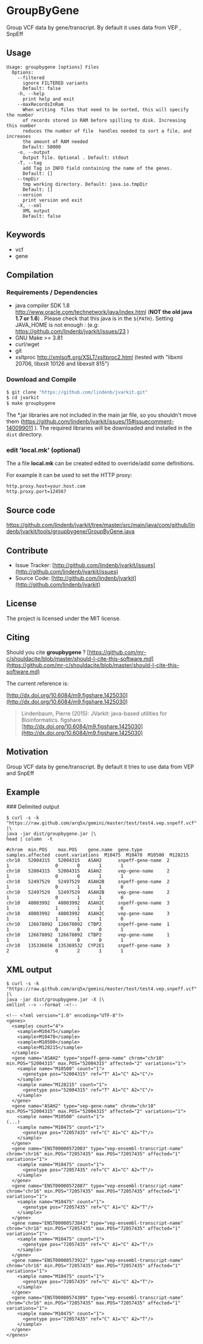 # GroupByGene

Group VCF data by gene/transcript. By default it uses data from VEP , SnpEff


## Usage

```
Usage: groupbygene [options] Files
  Options:
    --filtered
      ignore FILTERED variants
      Default: false
    -h, --help
      print help and exit
    --maxRecordsInRam
      When writing  files that need to be sorted, this will specify the number 
      of records stored in RAM before spilling to disk. Increasing this number 
      reduces the number of file  handles needed to sort a file, and increases 
      the amount of RAM needed
      Default: 50000
    -o, --output
      Output file. Optional . Default: stdout
    -T, --tag
      add Tag in INFO field containing the name of the genes.
      Default: []
    --tmpDir
      tmp working directory. Default: java.io.tmpDir
      Default: []
    --version
      print version and exit
    -X, --xml
      XML output
      Default: false

```


## Keywords

 * vcf
 * gene


## Compilation

### Requirements / Dependencies

* java compiler SDK 1.8 http://www.oracle.com/technetwork/java/index.html (**NOT the old java 1.7 or 1.6**) . Please check that this java is in the `${PATH}`. Setting JAVA_HOME is not enough : (e.g: https://github.com/lindenb/jvarkit/issues/23 )
* GNU Make >= 3.81
* curl/wget
* git
* xsltproc http://xmlsoft.org/XSLT/xsltproc2.html (tested with "libxml 20706, libxslt 10126 and libexslt 815")


### Download and Compile

```bash
$ git clone "https://github.com/lindenb/jvarkit.git"
$ cd jvarkit
$ make groupbygene
```

The *.jar libraries are not included in the main jar file, so you shouldn't move them (https://github.com/lindenb/jvarkit/issues/15#issuecomment-140099011 ).
The required libraries will be downloaded and installed in the `dist` directory.

### edit 'local.mk' (optional)

The a file **local.mk** can be created edited to override/add some definitions.

For example it can be used to set the HTTP proxy:

```
http.proxy.host=your.host.com
http.proxy.port=124567
```
## Source code 

[https://github.com/lindenb/jvarkit/tree/master/src/main/java/com/github/lindenb/jvarkit/tools/groupbygene/GroupByGene.java
](https://github.com/lindenb/jvarkit/tree/master/src/main/java/com/github/lindenb/jvarkit/tools/groupbygene/GroupByGene.java
)
## Contribute

- Issue Tracker: [http://github.com/lindenb/jvarkit/issues](http://github.com/lindenb/jvarkit/issues)
- Source Code: [http://github.com/lindenb/jvarkit](http://github.com/lindenb/jvarkit)

## License

The project is licensed under the MIT license.

## Citing

Should you cite **groupbygene** ? [https://github.com/mr-c/shouldacite/blob/master/should-I-cite-this-software.md](https://github.com/mr-c/shouldacite/blob/master/should-I-cite-this-software.md)

The current reference is:

[http://dx.doi.org/10.6084/m9.figshare.1425030](http://dx.doi.org/10.6084/m9.figshare.1425030)

> Lindenbaum, Pierre (2015): JVarkit: java-based utilities for Bioinformatics. figshare.
> [http://dx.doi.org/10.6084/m9.figshare.1425030](http://dx.doi.org/10.6084/m9.figshare.1425030)


## Motivation

Group VCF data by gene/transcript. By default it tries to use data from VEP and SnpEff

## Example

### Delimited output

```
$ curl -s -k "https://raw.github.com/arq5x/gemini/master/test/test4.vep.snpeff.vcf" |\
java -jar dist/groupbygene.jar |\
head | column  -t

#chrom  min.POS    max.POS    gene.name  gene.type         samples.affected  count.variations  M10475  M10478  M10500  M128215
chr10   52004315   52004315   ASAH2      snpeff-gene-name  2                 1                 0       0       1       1
chr10   52004315   52004315   ASAH2      vep-gene-name     2                 1                 0       0       1       1
chr10   52497529   52497529   ASAH2B     snpeff-gene-name  2                 1                 0       1       1       0
chr10   52497529   52497529   ASAH2B     vep-gene-name     2                 1                 0       1       1       0
chr10   48003992   48003992   ASAH2C     snpeff-gene-name  3                 1                 1       1       1       0
chr10   48003992   48003992   ASAH2C     vep-gene-name     3                 1                 1       1       1       0
chr10   126678092  126678092  CTBP2      snpeff-gene-name  1                 1                 0       0       0       1
chr10   126678092  126678092  CTBP2      vep-gene-name     1                 1                 0       0       0       1
chr10   135336656  135369532  CYP2E1     snpeff-gene-name  3                 2                 0       2       1       1
```

## XML output

```
$ curl -s -k "https://raw.github.com/arq5x/gemini/master/test/test4.vep.snpeff.vcf" |\
java -jar dist/groupbygene.jar -X |\
xmllint --> --format -<!-- 
```


```
<!-- <?xml version="1.0" encoding="UTF-8"?>
<genes>
  <samples count="4">
    <sample>M10475</sample>
    <sample>M10478</sample>
    <sample>M10500</sample>
    <sample>M128215</sample>
  </samples>
  <gene name="ASAH2" type="snpeff-gene-name" chrom="chr10" min.POS="52004315" max.POS="52004315" affected="2" variations="1">
    <sample name="M10500" count="1">
      <genotype pos="52004315" ref="T" A1="C" A2="C"/>
    </sample>
    <sample name="M128215" count="1">
      <genotype pos="52004315" ref="T" A1="C" A2="C"/>
    </sample>
  </gene>
  <gene name="ASAH2" type="vep-gene-name" chrom="chr10" min.POS="52004315" max.POS="52004315" affected="2" variations="1">
    <sample name="M10500" count="1">
(...)
    <sample name="M10475" count="1">
      <genotype pos="72057435" ref="C" A1="C" A2="T"/>
    </sample>
  </gene>
  <gene name="ENST00000572003" type="vep-ensembl-transcript-name" chrom="chr16" min.POS="72057435" max.POS="72057435" affected="1" variations="1">
    <sample name="M10475" count="1">
      <genotype pos="72057435" ref="C" A1="C" A2="T"/>
    </sample>
  </gene>
  <gene name="ENST00000572887" type="vep-ensembl-transcript-name" chrom="chr16" min.POS="72057435" max.POS="72057435" affected="1" variations="1">
    <sample name="M10475" count="1">
      <genotype pos="72057435" ref="C" A1="C" A2="T"/>
    </sample>
  </gene>
  <gene name="ENST00000573843" type="vep-ensembl-transcript-name" chrom="chr16" min.POS="72057435" max.POS="72057435" affected="1" variations="1">
    <sample name="M10475" count="1">
      <genotype pos="72057435" ref="C" A1="C" A2="T"/>
    </sample>
  </gene>
  <gene name="ENST00000573922" type="vep-ensembl-transcript-name" chrom="chr16" min.POS="72057435" max.POS="72057435" affected="1" variations="1">
    <sample name="M10475" count="1">
      <genotype pos="72057435" ref="C" A1="C" A2="T"/>
    </sample>
  </gene>
  <gene name="ENST00000574309" type="vep-ensembl-transcript-name" chrom="chr16" min.POS="72057435" max.POS="72057435" affected="1" variations="1">
    <sample name="M10475" count="1">
      <genotype pos="72057435" ref="C" A1="C" A2="T"/>
    </sample>
  </gene>
</genes>
```



